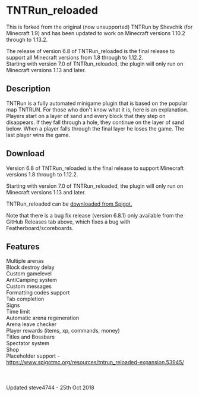 # TNTRun_reloaded

This is forked from the original (now unsupported) TNTRun by Shevchik (for Minecraft 1.9) and has been updated to work on Minecraft versions 1.10.2 through to 1.13.2.

The release of version 6.8 of TNTRun\_reloaded is the final release to support all Minecraft versions from 1.8 through to 1.12.2.<br>
Starting with version 7.0 of TNTRun\_reloaded, the plugin will only run on Minecraft versions 1.13 and later.

## Description

TNTRun is a fully automated minigame plugin that is based on the popular map TNTRUN. For those who don't know what it is, here is an explanation.
Players start on a layer of sand and every block that they step on disappears. If they fall through a hole, they continue on the layer of sand below. 
When  a player falls through the final layer he loses the game. The last player wins the game.

## Download

Version 6.8 of TNTRun\_reloaded is the final release to support Minecraft versions 1.8 through to 1.12.2. 

Starting with version 7.0 of TNTRun\_reloaded, the plugin will only run on Minecraft versions 1.13 and later.

TNTRun\_reloaded can be [downloaded from Spigot.](https://www.spigotmc.org/resources/tntrun_reloaded.53359/ "TNTRun_reloaded")

Note that there is a bug fix release (version 6.8.1) only available from the GitHub Releases tab above, which fixes a bug with Featherboard/scoreboards.


## Features

Multiple arenas <br />
Block destroy delay <br />
Custom gamelevel <br />
AntiCamping system <br />
Custom messages <br />
Formatting codes support <br />
Tab completion <br>
Signs <br />
Time limit <br />
Automatic arena regeneration <br />
Arena leave checker <br />
Player rewards (items, xp, commands, money) <br />
Titles and Bossbars <br />
Spectator system <br />
Shop <br />
Placeholder support - https://www.spigotmc.org/resources/tntrun_reloaded-expansion.53945/ <br />
<br />
<br />
<br />
Updated steve4744 - 25th Oct 2018
